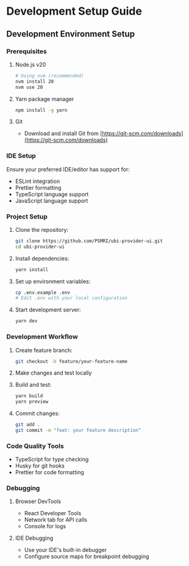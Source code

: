 # Development Setup Guide

## Development Environment Setup

### Prerequisites

1. Node.js v20
   ```bash
   # Using nvm (recommended)
   nvm install 20
   nvm use 20
   ```

2. Yarn package manager
   ```bash
   npm install -g yarn
   ```

3. Git
   - Download and install Git from [https://git-scm.com/downloads](https://git-scm.com/downloads)

### IDE Setup

Ensure your preferred IDE/editor has support for:
- ESLint integration
- Prettier formatting
- TypeScript language support
- JavaScript language support

### Project Setup

1. Clone the repository:
   ```bash
   git clone https://github.com/PSMRI/ubi-provider-ui.git
   cd ubi-provider-ui
   ```

2. Install dependencies:
   ```bash
   yarn install
   ```

3. Set up environment variables:
   ```bash
   cp .env.example .env
   # Edit .env with your local configuration
   ```

4. Start development server:
   ```bash
   yarn dev
   ```

### Development Workflow

1. Create feature branch:
   ```bash
   git checkout -b feature/your-feature-name
   ```

2. Make changes and test locally

3. Build and test:
   ```bash
   yarn build
   yarn preview
   ```

4. Commit changes:
   ```bash
   git add .
   git commit -m "feat: your feature description"
   ```

### Code Quality Tools

- TypeScript for type checking
- Husky for git hooks
- Prettier for code formatting

### Debugging

1. Browser DevTools
   - React Developer Tools
   - Network tab for API calls
   - Console for logs

2. IDE Debugging
   - Use your IDE's built-in debugger
   - Configure source maps for breakpoint debugging